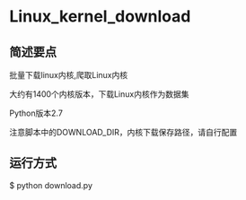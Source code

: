 # Linux_kernel_download
## 简述要点
批量下载linux内核,爬取Linux内核

大约有1400个内核版本，下载Linux内核作为数据集

Python版本2.7

注意脚本中的DOWNLOAD_DIR，内核下载保存路径，请自行配置

## 运行方式
\$ python download.py
